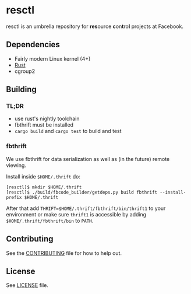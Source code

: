 # resctl

resctl is an umbrella repository for **res**ource **c**on**t**ro**l** projects
at Facebook.

## Dependencies

- Fairly modern Linux kernel (4+)
- [Rust](https://www.rust-lang.org/)
- cgroup2

## Building

### TL;DR

* use rust's nightly toolchain
* fbthrift must be installed
* `cargo build` and `cargo test` to build and test

### fbthrift

We use fbthrift for data serialization as well as (in the future) remote
viewing.

Install inside `$HOME/.thrift` do:
```
[resctl]$ mkdir $HOME/.thrift
[resctl]$ ./build/fbcode_builder/getdeps.py build fbthrift --install-prefix $HOME/.thrift
```

After that add `THRIFT=$HOME/.thrift/fbthrift/bin/thrift1` to your environment
or make sure `thrift1` is accessible by adding `$HOME/.thrift/fbthrift/bin` to
`PATH`.

## Contributing

See the [CONTRIBUTING](CONTRIBUTING.md) file for how to help out.

## License

See [LICENSE](LICENSE) file.
